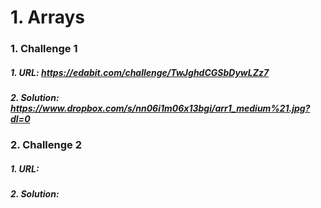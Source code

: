 #    1. Arrays
###       1. Challenge 1
#####            1. URL: https://edabit.com/challenge/TwJghdCGSbDywLZz7
#####            2. Solution: https://www.dropbox.com/s/nn06i1m06x13bgi/arr1_medium%21.jpg?dl=0
###        2. Challenge 2
#####           1. URL: 
#####            2. Solution: 
